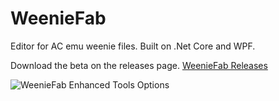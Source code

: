 # WeenieFab
Editor for AC emu weenie files.
Built on .Net Core and WPF.

Download the beta on the releases page.
[WeenieFab Releases](https://github.com/harliq/Weenie-Fab/releases/)

![WeenieFab Enhanced Tools Options](images/weeniefabNewOptions.png)
